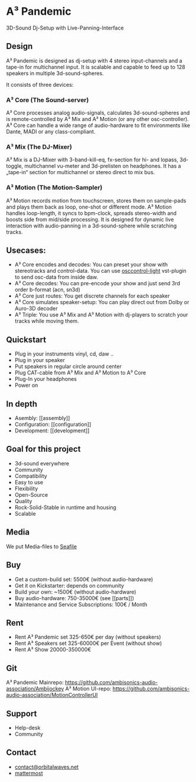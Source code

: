 # A³ Pandemic
3D-Sound Dj-Setup with Live-Panning-Interface

## Design
A³ Pandemic is designed as dj-setup with 4 stereo input-channels and a tape-in for multichannel input. It is scalable and capable to feed up to 128 speakers in multiple 3d-sound-spheres.

It consists of three devices:

### A³ Core (The Sound-server)
A³ Core processes analog audio-signals, calculates 3d-sound-spheres and is remote-controlled by A³ Mix and A³ Motion (or any other osc-controller). A³ Core can handle a wide range of audio-hardware to fit environments like Dante, MADI or any class-compliant.
 
### A³ Mix (The DJ-Mixer)
A³ Mix is a DJ-Mixer with 3-band-kill-eq, fx-section for hi- and lopass, 3d-toggle, multichannel vu-meter and 3d-prelisten on headphones.
It has a „tape-in“ section for multichannel or stereo direct to mix bus.

### A³ Motion (The Motion-Sampler)
A³ Motion records motion from touchscreen, stores them on sample-pads and plays them back as loop, one-shot or different mode. A³ Motion handles loop-length, it syncs to bpm-clock, spreads stereo-width and boosts side from mid/side processing.
It is designed for dynamic live interaction with audio-panning in a 3d-sound-sphere while scratching tracks.

## Usecases:
- A³ Core encodes and decodes: You can preset your show with stereotracks and control-data. You can use [osccontrol-light](https://github.com/drlight-code/osccontrol-light) vst-plugin to send osc-data from inside daw.
- A³ Core decodes: You can pre-encode your show and just send 3rd order b-format (acn, sn3d)
- A³ Core just routes: You get discrete channels for each speaker
- A³ Core simulates speaker-setup: You can play direct out from Dolby or Auro-3D decoder
- A³ Triple: You use A³ Mix and A³ Motion with dj-players to scratch your tracks while moving them.

## Quickstart
- Plug in your instruments vinyl, cd, daw ..
- Plug in your speaker
- Put speakers in regular circle around center
- Plug CAT-cable from A³ Mix and A³ Motion to A³ Core
- Plug-In your headphones
- Power on

## In depth
- Asembly: [[assembly]]
- Configuration: [[configuration]]
- Development: [[development]]

## Goal for this project
- 3d-sound everywhere
- Community
- Compatibility
- Easy to use
- Flexibility
- Open-Source
- Quality
- Rock-Solid-Stable in runtime and housing
- Scalable

## Media
We put Media-files to [Seafile](https://tinycloud.lilbits.de/Media)

## Buy
- Get a custom-build set: 5500€ (without audio-hardware)
- Get it on Kickstarter: depends on community
- Build your own: ~1500€ (without audio-hardware)
- Buy audio-hardware: 750-35000€ (see [[parts]])
- Maintenance and Service Subscriptions: 100€ / Month

## Rent
- Rent A³ Pandemic set 325-650€ per day (without speakers)
- Rent A³ Speakers set  325-60000€ per Event (without show)
- Rent A³ Show 20000-350000€

## Git
A³ Pandemic Mainrepo:
https://github.com/ambisonics-audio-association/Ambijockey
A³ Motion UI-repo:
https://github.com/ambisonics-audio-association/MotionControllerUI

## Support
- Help-desk
- Community

## Contact
- [contact@orbitalwaves.net](mailto:contact@orbitalwaves.net)
- [mattermost](https://talk.lilbits.de/ambisonics)